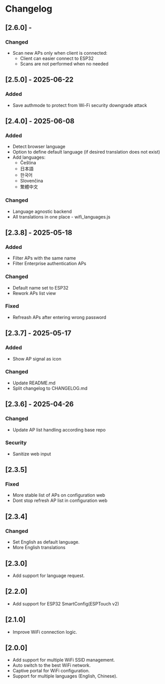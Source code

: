 
# Changelog

## [2.6.0] - 

### Changed

- Scan new APs only when client is connected:
  - Client can easier connect to ESP32
  - Scans are not performed when no needed

## [2.5.0] - 2025-06-22

### Added

- Save authmode to protect from Wi-Fi security downgrade attack

## [2.4.0] - 2025-06-08

### Added

- Detect browser language
- Option to define default language (if desired translation does not exist)
- Add languages:
  - Čeština
  - 日本語
  - 한국어
  - Slovenčina
  - 繁體中文

### Changed

- Language agnostic backend
- All translations in one place - wifi_languages.js

## [2.3.8] - 2025-05-18

### Added

- Filter APs with the same name
- Filter Enterprise authentication APs

### Changed

- Default name set to ESP32
- Rework APs list view

### Fixed

- Refreash APs after entering wrong password

## [2.3.7] - 2025-05-17

### Added

- Show AP signal as icon

### Changed

- Update README.md
- Split changelog to CHANGELOG.md

## [2.3.6] - 2025-04-26

### Changed

- Update AP list handling according base repo

### Security

- Sanitize web input

## [2.3.5]

### Fixed

- More stable list of APs on configuration web
- Dont stop refresh AP list in configuration web

## [2.3.4]

### Changed

- Set English as default language.
- More English translations

## [2.3.0]

- Add support for language request.

## [2.2.0]

- Add support for ESP32 SmartConfig(ESPTouch v2)

## [2.1.0]

- Improve WiFi connection logic.

## [2.0.0]

- Add support for multiple WiFi SSID management.
- Auto switch to the best WiFi network.
- Captive portal for WiFi configuration.
- Support for multiple languages (English, Chinese).